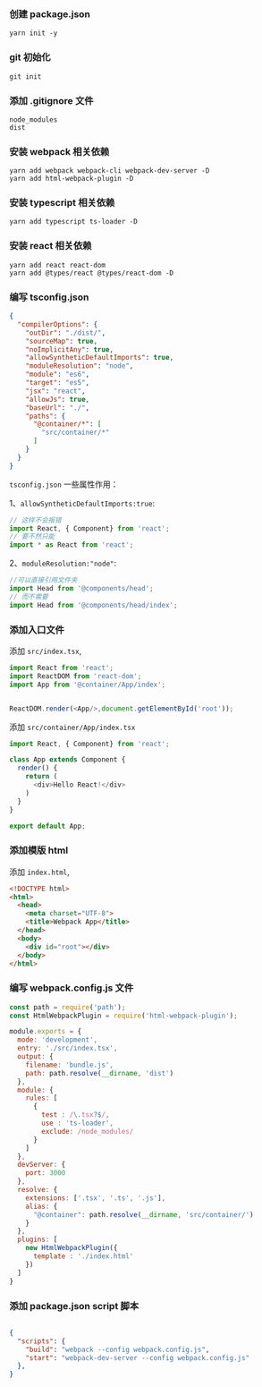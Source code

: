 ### 创建 package.json

```
yarn init -y
```

### git 初始化

```
git init
```

### 添加 .gitignore 文件

```
node_modules
dist
```

### 安装 webpack 相关依赖

```
yarn add webpack webpack-cli webpack-dev-server -D
yarn add html-webpack-plugin -D 
```

### 安装 typescript 相关依赖

```
yarn add typescript ts-loader -D
```

### 安装 react 相关依赖

```
yarn add react react-dom
yarn add @types/react @types/react-dom -D
```

### 编写 tsconfig.json

```json
{
  "compilerOptions": {
    "outDir": "./dist/",
    "sourceMap": true,
    "noImplicitAny": true,
    "allowSyntheticDefaultImports": true,
    "moduleResolution": "node",
    "module": "es6",
    "target": "es5",
    "jsx": "react",
    "allowJs": true,
    "baseUrl": "./",
    "paths": {
      "@container/*": [
        "src/container/*"
      ]
    }
  }
}
```

`tsconfig.json` 一些属性作用：

1、`allowSyntheticDefaultImports:true`: 

```js
// 这样不会报错
import React, { Component} from 'react';
// 要不然只能
import * as React from 'react';
```

2、`moduleResolution:"node"`:

```js
//可以直接引用文件夹
import Head from '@components/head';
// 而不需要
import Head from '@components/head/index';
```

### 添加入口文件

添加 `src/index.tsx`,

```js
import React from 'react';
import ReactDOM from 'react-dom';
import App from '@container/App/index';


ReactDOM.render(<App/>,document.getElementById('root'));
```

添加 `src/container/App/index.tsx`

```js
import React, { Component} from 'react';

class App extends Component {
  render() {
    return (
      <div>Hello React!</div>
    )
  }
}

export default App;
```

### 添加模版 html

添加 `index.html`,

``` html
<!DOCTYPE html>
<html>
  <head>
    <meta charset="UTF-8">
    <title>Webpack App</title>
  </head>
  <body>
    <div id="root"></div>
  </body>
</html>
```

### 编写 webpack.config.js 文件

```js
const path = require('path');
const HtmlWebpackPlugin = require('html-webpack-plugin');

module.exports = {
  mode: 'development',
  entry: './src/index.tsx',
  output: {
    filename: 'bundle.js',
    path: path.resolve(__dirname, 'dist')
  },
  module: {
    rules: [
      {
        test : /\.tsx?$/,
        use : 'ts-loader',
        exclude: /node_modules/
      }
    ]
  },
  devServer: {
    port: 3000
  },
  resolve: {
    extensions: ['.tsx', '.ts', '.js'],
    alias: {
      "@container": path.resolve(__dirname, 'src/container/')
    }
  },
  plugins: [
    new HtmlWebpackPlugin({
      template : './index.html'
    })
  ]
}
```

### 添加 package.json script 脚本

``` json

{
  "scripts": {
    "build": "webpack --config webpack.config.js",
    "start": "webpack-dev-server --config webpack.config.js"
  },
}

```